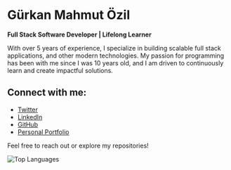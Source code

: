 # Gürkan Mahmut Özil

**Full Stack Software Developer | Lifelong Learner**

With over 5 years of experience, I specialize in building scalable full stack applications, and other modern technologies.
My passion for programming has been with me since I was 10 years old, and I am driven to continuously learn and create impactful solutions.

## Connect with me:
- [Twitter](https://twitter.com/gurkanozil)
- [LinkedIn](https://www.linkedin.com/in/gurkanozil)
- [GitHub](https://github.com/gurkanozil)
- [Personal Portfolio](https://gurkanozil.github.io)

Feel free to reach out or explore my repositories!

![Top Languages](https://github-readme-stats.vercel.app/api/top-langs/?username=gurkanozil&hide_border=true&layout=compact&theme=dark)
